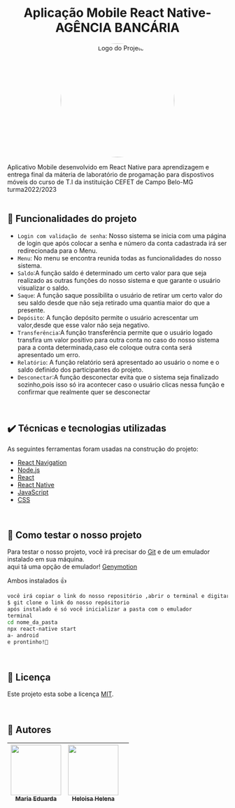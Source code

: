 
<h1 align="center">  Aplicação Mobile React Native-AGÊNCIA BANCÁRIA </h1>
<div style="text-align:center">

  <img src="https://github.com/MariaEduardaSM/atividade-rodrigo-8pts/assets/112040400/28f6b89b-21c2-4a59-9a28-1f80dd11228e" alt="Logo do Projeto" style="width:260px; border-radius:100%;">
</div>



Aplicativo Mobile desenvolvido em React Native para  aprendizagem e entrega final da máteria de laboratório de progamação para dispostivos móveis
do curso de T.I da instituição CEFET de Campo Belo-MG 
turma2022/2023
<br/>
<br/>

## 🔨 Funcionalidades do projeto

- `Login com validação de senha`: Nosso sistema se inicia com uma página de login que após colocar a senha e número da conta cadastrada irá ser redirecionada para o Menu.
-  `Menu`: No menu se encontra reunida todas as funcionalidades do nosso sistema.
- `Saldo`:A função saldo é determinado um certo valor para que seja realizado as outras funções do nosso sistema e que garante o usuário visualizar o saldo.
-  `Saque`: A função saque possibilita o usuário de retirar um certo valor do seu saldo desde que não seja retirado uma quantia maior do que a presente.
- `Depósito`: A função depósito permite o usuário acrescentar um valor,desde que esse valor não seja negativo.
- `Transferência`:A função transferência permite que o usuário logado transfira um valor positivo para outra conta no caso do nosso sistema para a conta determinada,caso ele coloque outra conta será apresentado um erro.
- `Relatório`: A função relatório será apresentado ao usuário o nome e o saldo definido dos participantes do projeto.
- `Desconectar`:A função desconectar evita que o sistema seja finalizado sozinho,pois isso só ira acontecer caso o usuário clicas nessa função e confirmar que realmente quer se desconectar
<br/>

## ✔️ Técnicas e tecnologias utilizadas
As seguintes ferramentas foram usadas na construção do projeto:

- [React Navigation](https://reactnavigation.org/)
- [Node.js](https://nodejs.org/en/)
- [React](https://pt-br.reactjs.org/)
- [React Native](https://reactnative.dev/)
- [JavaScript](https://developer.mozilla.org/pt-BR/docs/Web/JavaScript)
- [CSS](https://developer.mozilla.org/pt-BR/docs/Web/CSS)
  
<br/>


## 🔧 Como testar o nosso projeto
Para testar o nosso projeto, você irá precisar do [Git](https://git-scm.com/book/pt-br/v2/Come%C3%A7ando-Instalando-o-Git)  e de um emulador instalado em sua máquina.
<br>
aqui tá uma opção de emulador! [Genymotion](https://www.genymotion.com/download/)

Ambos instalados 👍
<br/>
```bash
você irá copiar o link do nosso repositório ,abrir o terminal e digitar:
$ git clone o link do nosso repósitorio
após instalado é só você inicializar a pasta com o emulador
terminal
cd nome_da_pasta
npx react-native start
a- android
e prontinho!🎉

```
</br>

## 📝 Licença

Este projeto esta sobe a licença [MIT](./LICENSE).



<br/>


## 💜 Autores
   
| [<img src="https://avatars.githubusercontent.com/u/112040400?v=4" width=115><br><sub>Maria Eduarda</sub>](https://github.com/MariaEduardaSM) | [<img src="https://avatars.githubusercontent.com/u/112037573?v=4" width=115><br><sub>Heloisa Helena</sub>](https://github.com/HeloisaHT) | |
| :---: | :---: | :---: |



